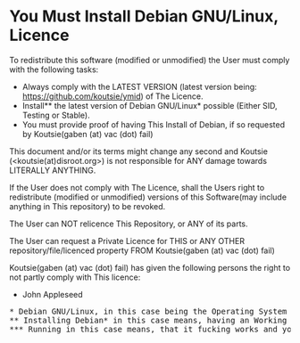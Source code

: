 # You Must Install Debian GNU/Linux, Licence
To redistribute this software (modified or unmodified) the User must comply with the following tasks:
- Always comply with the LATEST VERSION (latest version being: https://github.com/koutsie/ymid) of The Licence.
- Install** the latest version of Debian GNU/Linux* possible (Either SID, Testing or Stable).
- You must provide proof of having This Install of Debian, if so requested by Koutsie(gaben (at) vac (dot) fail)

This document and/or its terms might change any second and Koutsie (<koutsie(at)disroot.org>) is not responsible for ANY damage towards LITERALLY ANYTHING.</br>

If the User does not comply with The Licence, shall the Users right to redistribute (modified or unmodified) versions of this Software(may include anything in This repository) to be revoked.</br>

The User can NOT relicence This Repository, or ANY of its parts.</br>

The User can request a Private Licence for THIS or ANY OTHER repository/file/licenced property FROM Koutsie(gaben (at) vac (dot) fail)</br>

Koutsie(gaben (at) vac (dot) fail) has given the following persons the right to not partly comply with This licence:
- John Appleseed

<pre>
* Debian GNU/Linux, in this case being the Operating System (hosted in https://www.debian.org/)
** Installing Debian* in this case means, having an Working Operating System (Debian*) Running***
*** Running in this case means, that it fucking works and you can use it like Debian* is supposed to be.
</pre>
